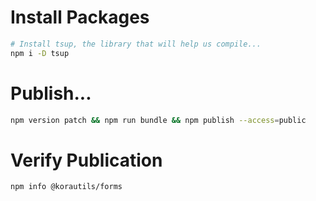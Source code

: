 # Install Packages
```bash
# Install tsup, the library that will help us compile...
npm i -D tsup
```

# Publish...
```bash
npm version patch && npm run bundle && npm publish --access=public
```

# Verify Publication
```bash
npm info @korautils/forms
```

